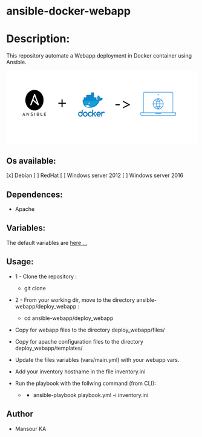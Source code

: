# ansible-docker-webapp

# Description:
This repository automate a Webapp deployment in Docker container using Ansible.

![Alt text](image.png)


## Os available:
[x] Debian
[ ] RedHat
[ ] Windows server 2012
[ ] Windows server 2016

## Dependences:
* Apache

## Variables:
The default variables are [here ...](vars/main.yml)

## Usage:
 * 1 - Clone the repository : 
    * git clone 
 
 * 2 - From your working dir, move to the directory ansible-webapp/deploy_webapp : 
    * cd ansible-webapp/deploy_webapp  
 
 * Copy for webapp files to the directory deploy_webapp/files/

 * Copy for apache configuration files to the directory deploy_webapp/templates/

 * Update the files variables (vars/main.yml) with your webapp vars.

 * Add your inventory hostname in the file inventory.ini

 * Run the playbook with the follwing command (from CLI):
    * - ansible-playbook playbook.yml -i inventory.ini

## Author
* Mansour KA
